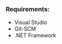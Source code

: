 ### Requirements:
<ul>
  <li> Visual Studio </li>
  <li> Git-SCM </li>
  <li> .NET Framework </li>
</ul>
